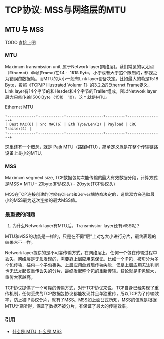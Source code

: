 # TCP协议: MSS与网络层的MTU

##  MTU 与 MSS

TODO 直接上图

### MTU
Maximum transmission unit, 属于Network layer(网络层)。我们常见的以太网（Ethernet）单帧(Frame)在64 ~ 1518 Byte，小于或者大于这个限制的，都视之为错误的数据帧。而MTU的大小一般有Link layer设备决定。比如最大的帧是1518 Byte，按照《TCP/IP Illustrated Volumn 1》的3.2.2的Ethernet Frame定义，Link layer有14个字节的和Header和4个字节的Trailler组成，所以Network layer最大只能传输1500 Byte（1518 - 18），这个就是MTU。

Ethernet MTU
```
+-------------+------------+-----------------+---------+----------------+
| Dest MAC(6) | Src MAC(6) | Eth Type/Len(2) | Payload | CRC Trailer(4) |
+-------------+------------+-----------------+---------+----------------+
```

这里还有一个概念，就是 Path MTU（路径MTU），简单定义就是在整个传输链路设备上最小的MTU。

### MSS
Maximum segment size, TCP数据包每次能传输的最大有效数据分段，计算方式是MSS = MTU - 20byte(IP协议头) - 20byte(TCP协议头) 

MSS在TCP连接创建的时候有Client和Server端协商决定的，通信双方会选取最小的MSS最为这次连接的最大MSS值。

### 最重要的问题
1. 为什么Network layer有MTU后，Transmission layer还有MSS呢？

MTU和MSS的功能是一样的，只是在不同“层”上对包大小进行分片，最终表现的结果大不一样。

Network layer提供的是不可靠传输方式，在网络层上，任何一个包在传输过程中丢失，网络层是无法发现的，需要靠上层应用来保证。比如一个IP包，被切分为多个包传输，任何一个子包丢失，上层应用会发现传输失败，但是上层应用无法判断也无法发起仅重传丢失的分片，最终发起整个包的重新传输。结论就是IP包越大，重传大家越高。

TCP协议提供了一个可靠的传输方式，对于TCP协议来说，TCP自身已经实现了重传机制，任何丢失的TCP数据包协议都能发现并且单独重传，所以TCP为了传输效率，防止被IP协议分片，就有了MSS。MSS如上面公式所知，MSS的值就是根据MTU计算所得，保证了数据不被分片，有保证了最大的传输效率。

### 引用
- [什么是 MTU, 什么是 MSS](http://blog.crhan.com/2014/05/mtu-and-mss/)
